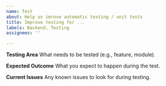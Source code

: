 ```yaml
---
name: Test
about: Help us imrove automatic testing / unit tests
title: Improve testing for ...
labels: Backend, Testing
assignees: ''

---
```


**Testing Area**
What needs to be tested (e.g., feature, module).

**Expected Outcome**
What you expect to happen during the test.

**Current Issues**
Any known issues to look for during testing.

